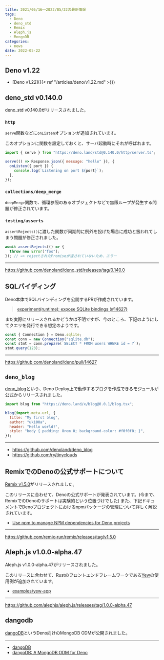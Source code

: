 ```yaml
---
title: 2021/05/16〜2022/05/22の最新情報
tags:
  - Deno
  - deno_std
  - Remix
  - Aleph.js
  - MongoDB
categories:
  - news
date: 2022-05-22
---
```


## Deno v1.22

- [Deno v1.22]({{< ref "/articles/deno/v1.22.md" >}})

## deno_std v0.140.0

deno_std v0.140.0がリリースされました。

### `http`

`serve`関数などに`onListen`オプションが追加されています。

このオプションに関数を設定しておくと、サーバ起動時にそれが呼ばれます。

```jsx
import { serve } from "https://deno.land/std@0.140.0/http/server.ts";

serve(() => Response.json({ message: "hello" }), {
  onListen({ port }) {
    console.log(`Listening on port ${port}`);
  },
});
```

### `collections/deep_merge`

`deepMerge`関数で、循環参照のあるオブジェクトなどで無限ループが発生する問題が修正されています。

### `testing/asserts`

`assertRejects()`に渡した関数が同期的に例外を投げた場合に成功と扱われてしまう問題が修正されました。

```js
await assertRejects(() => {
  throw new Error("foo");
}); // => rejectされたPromiseが返されていないため、エラー
```

---

https://github.com/denoland/deno_std/releases/tag/0.140.0

## SQLバイディング

Deno本体でSQLバインディングを公開するPRが作成されています。

> [experiment(runtime): expose SQLite bindings (#14627)](https://github.com/denoland/deno/pull/14627)

まだ実際にリリースされるかどうかは不明ですが、今のところ、下記のようにしてクエリを発行できる想定のようです。

```js
const { Connection } = Deno.sqlite;
const conn = new Connection("sqlite.db");
const stmt = conn.prepare(`SELECT * FROM users WHERE id = ?`);
stmt.query(123);
```

---

https://github.com/denoland/deno/pull/14627

## `deno_blog`

[deno_blog](https://github.com/denoland/deno_blog)という、Deno Deploy上で動作するブログを作成できるモジュールが公式からリリースされました。

```js
import blog from "https://deno.land/x/blog@0.0.1/blog.tsx";

blog(import.meta.url, {
  title: "My first blog",
  author: "uki00a",
  header: "Hello world!",
  style: "body { padding: 8rem 0; background-color: #f0f0f0; }",
});
```

---

- https://github.com/denoland/deno_blog
- https://github.com/ry/tinyclouds

## RemixでのDenoの公式サポートについて

[Remix v1.5.0](https://github.com/remix-run/remix/releases/tag/v1.5.0)がリリースされました。

このリリースに合わせて、Denoの公式サポートが発表されています。(今まで、RemixでのDenoのサポートは実験的という位置づけでした)
また、下記ドキュメントでDenoプロジェクトにおけるnpmパッケージの管理について詳しく解説されています。

- [Use npm to manage NPM dependencies for Deno projects](https://github.com/remix-run/remix/blob/95ba224edee714c49f3cd166f20a983997623e7e/decisions/0001-use-npm-to-manage-npm-dependencies-for-deno-projects.md)

---

https://github.com/remix-run/remix/releases/tag/v1.5.0

## Aleph.js v1.0.0-alpha.47

Aleph.js v1.0.0-alpha.47がリリースされました。

このリリースに合わせて、Rustのフロントエンドフレームワークである[Yew](https://github.com/yewstack/yew)の使用例が追加されています。

- [examples/yew-app](https://github.com/alephjs/aleph.js/tree/1.0.0-alpha.49/examples/yew-app)

---

https://github.com/alephjs/aleph.js/releases/tag/1.0.0-alpha.47

## dangodb

[dangoDB](https://github.com/oslabs-beta/dangoDB)というDeno向けのMongoDB ODMが公開されました。

---

- [dangoDB](https://github.com/oslabs-beta/dangoDB)
- [dangoDB: A MongoDB ODM for Deno](https://medium.com/@stephen-jue/dangodb-a-mongodb-odm-for-deno-9ac46943fe54)

